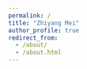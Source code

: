 ```yaml
---
permalink: /
title: "Zhiyang Mei"
author_profile: true
redirect_from: 
  - /about/
  - /about.html
---
```


